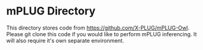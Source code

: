 # mPLUG Directory

This directory stores code from https://github.com/X-PLUG/mPLUG-Owl.
Please git clone this code if you would like to perform mPLUG inferencing.
It will also require it's own separate environment.